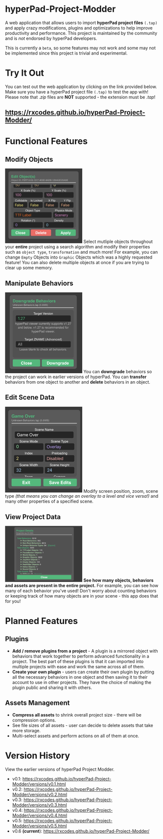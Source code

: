 # hyperPad-Project-Modder
A web application that allows users to import **hyperPad project files** `(.tap)` and apply crazy modifications, plugins and optimizations to help improve productivity and performance. This project is maintained by the community and is *not* endorsed by hyperPad developers.

This is currently a ```beta```, so some features may not work and some may not be implemented since this project is trivial and experimental.

# Try It Out
You can test out the web application by clicking on the link provided below. Make sure you have a hyperPad project file `(.tap)` to test the app with! Please note that *.zip* files are **NOT** supported - the extension must be *.tap*!
## https://rxcodes.github.io/hyperPad-Project-Modder/

# Functional Features
## Modify Objects
<img src='images/4103EF3A-AECC-4E13-A663-E867F4CA1284.jpeg' width=50%>
Select mutliple objects throughout your <b>entire</b> project using a search algorithm and modify their properties such as <code>object type</code>, <code>transformation</code> and much more! For example, you can change <code>Empty</code> Objects into <code>Graphic</code> Objects which was a highly requested feature! You can also delete multiple objects at once if you are trying to clear up some memory.

## Manipulate Behaviors
<img src='images/287AF35C-D225-4B58-9654-8B35BB242D3C.jpeg' width=50%>
You can <b>downgrade</b> behaviors so the project can work in earlier versions of hyperPad. You can <b>transfer</b> behaviors from one object to another and <b>delete</b> behaviors in an object.

## Edit Scene Data
<img src='images/B47B39F0-86BE-47D4-B44A-14DE7FB44D8B.jpeg' width=50%>
Modify screen position, zoom, scene type <i>(that means you can change an overlay to a level and vice versa!)</i> and many other properties of a specified scene.

## View Project Data
<img src='images/B31F9CE2-1BF4-4256-AD56-0C7093345A55.jpeg' width=50%>
<b>See how many objects, behaviors and assets are present in the entire project.</b> For example, you can see how many of each behavior you've used! Don't worry about counting behaviors or keeping track of how many objects are in your scene - this app does that for you!

# Planned Features
## Plugins
- **Add / remove plugins from a project** - A plugin is a mirrored object with behaviors that work together to perform advanced functionality in a project. The best part of these plugins is that it can imported into multiple projects with ease and work the same across all of them.
- **Create your own plugin** - users can create their own plugin by putting all the necessary behaviors in one object and then saving it to their account to use in other projects. They have the choice of making the plugin public and sharing it with others.

## Assets Management
- **Compress all assets** to shrink overall project size - there will be compression options.
- See file sizes of all assets - user can decide to delete assets that take more storage.
- Multi-select assets and perform actions on all of them at once.

# Version History
View the earlier versions of hyperPad Project Modder.
- v0.1: https://rxcodes.github.io/hyperPad-Project-Modder/versions/v0.1.html
- v0.2: https://rxcodes.github.io/hyperPad-Project-Modder/versions/v0.2.html
- v0.3: https://rxcodes.github.io/hyperPad-Project-Modder/versions/v0.3.html
- v0.4: https://rxcodes.github.io/hyperPad-Project-Modder/versions/v0.4.html
- v0.5: https://rxcodes.github.io/hyperPad-Project-Modder/versions/v0.5.html
- v0.6 **(current**): https://rxcodes.github.io/hyperPad-Project-Modder/

